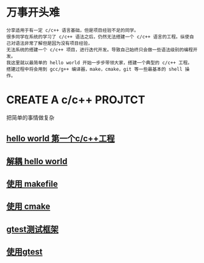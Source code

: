 # 万事开头难
    分享适用于有一定 c/c++ 语言基础，但是项目经验不足的同学。
    很多同学在系统的学习了 c/c++ 语法之后，仍然无法搭建一个 c/c++ 语言的工程。纵使自己对语法非常了解但是因为没有项目经验，
    无法系统的搭建一个 c/c++ 项目，进行迭代开发。导致自己始终只会做一些语法级别的编程开发。
    我这里就以最简单的 hello world 开始一步步带领大家，搭建一个典型的 c/c++ 工程。
    搭建过程中将会用到 gcc/g++ 编译器，make，cmake，git 等一些最基本的 shell 操作。
# CREATE A c/c++ PROJTCT
把简单的事情做复杂
## [hello world 第一个c/c++工程](https://github.com/jinfeihan57/start_A_c_cpp_project/tree/hello_world)
## [解耦 hello world](https://github.com/jinfeihan57/start_A_c_cpp_project/tree/separate_stage2)
## [使用 makefile](https://github.com/jinfeihan57/start_A_c_cpp_project/tree/use_makefile)
## [使用 cmake](https://github.com/jinfeihan57/start_A_c_cpp_project/tree/cmake_stage2)
## [gtest测试框架](https://github.com/jinfeihan57/start_A_c_cpp_project/tree/add_gtest)
## [使用gtest](https://github.com/jinfeihan57/start_A_c_cpp_project/tree/use_gtest_stage1)
<br>
